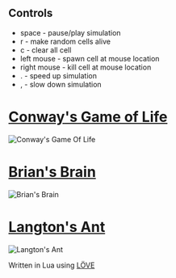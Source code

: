 ## Controls
* space - pause/play simulation
* r - make random cells alive
* c - clear all cell
* left mouse - spawn cell at mouse location
* right mouse - kill cell at mouse location
* . - speed up simulation
* , - slow down simulation

# [Conway's Game of Life](http://en.wikipedia.org/wiki/The_Game_of_Life)
![Conway's Game Of Life](http://i.imgur.com/iNBjKlW.gif)

# [Brian's Brain](http://en.wikipedia.org/wiki/Brian%27s_Brain)
![Brian's Brain](http://imgur.com/nDdezEm.gif)

# [Langton's Ant](http://en.wikipedia.org/wiki/Langton's_ant)
![Langton's Ant](http://imgur.com/1SkyUfg.gif)


Written in Lua using [LÖVE](https://love2d.org/)
